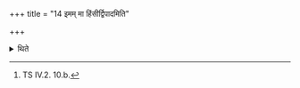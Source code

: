 +++
title = "14 इमम् मा हिंसीर्द्विपादमिति"

+++

<details><summary>थिते</summary>

14. (Thus) with imaṁ mā hinsīrdvipādam[^1] he praises the human (head),  

[^1]: TS IV.2. 10.b.   
</details>
